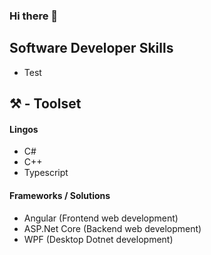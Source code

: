 ### Hi there 👋

## Software Developer Skills
  * Test


## ⚒️ - Toolset
  #### Lingos
   * C#
   * C++
   * Typescript
    
    
  #### Frameworks / Solutions
  * Angular (Frontend web development)
  * ASP.Net Core  (Backend web development)
  * WPF (Desktop Dotnet development)
 

<!--
**SteveLorde/SteveLorde** is a ✨ _special_ ✨ repository because its `README.md` (this file) appears on your GitHub profile.


-->
